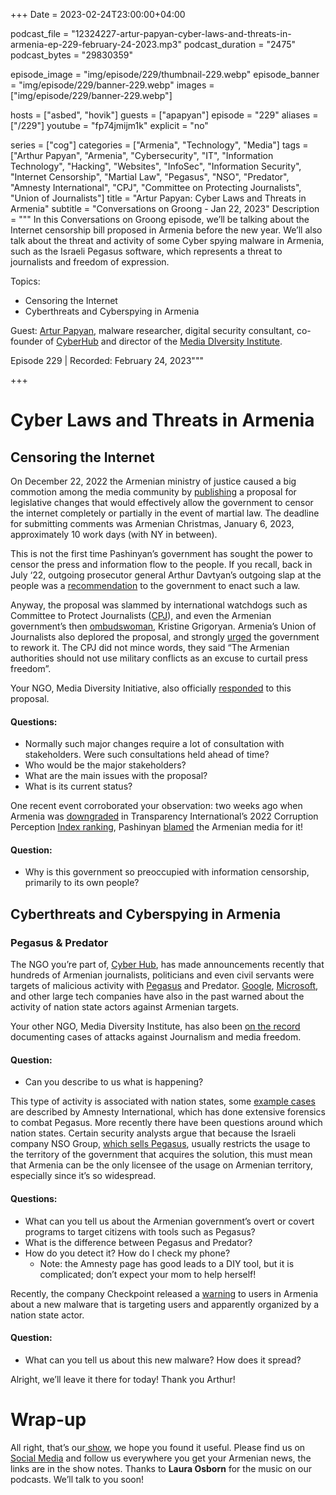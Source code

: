 +++
Date = 2023-02-24T23:00:00+04:00

podcast_file = "12324227-artur-papyan-cyber-laws-and-threats-in-armenia-ep-229-february-24-2023.mp3"
podcast_duration = "2475"
podcast_bytes = "29830359"

episode_image = "img/episode/229/thumbnail-229.webp"
episode_banner = "img/episode/229/banner-229.webp"
images = ["img/episode/229/banner-229.webp"]

hosts = ["asbed", "hovik"]
guests = ["apapyan"]
episode = "229"
aliases = ["/229"]
youtube = "fp74jmijm1k"
explicit = "no"

series = ["cog"]
categories = ["Armenia", "Technology", "Media"]
tags = ["Arthur Papyan", "Armenia", "Cybersecurity", "IT", "Information Technology", "Hacking", "Websites", "InfoSec", "Information Security", "Internet Censorship", "Martial Law", "Pegasus", "NSO", "Predator", "Amnesty International", "CPJ", "Committee on Protecting Journalists", "Union of Journalists"]
title = "Artur Papyan: Cyber Laws and Threats in Armenia"
subtitle = "Conversations on Groong - Jan 22, 2023"
Description = """
In this Conversations on Groong episode, we’ll be talking about the Internet censorship bill proposed in Armenia before the new year. We’ll also talk about the threat and activity of some Cyber spying malware in Armenia, such as the Israeli Pegasus software, which represents a threat to journalists and freedom of expression.

Topics:
  - Censoring the Internet
  - Cyberthreats and Cyberspying in Armenia

Guest: [Artur Papyan](/guest/apapyan), malware researcher, digital security consultant, co-founder of [CyberHub](https://cyberhub.am) and director of the [Media DIversity Institute](https://mdi.am).

Episode 229 | Recorded: February 24, 2023"""

+++

# Cyber Laws and Threats in Armenia

## Censoring the Internet

On December 22, 2022 the Armenian ministry of justice caused a big commotion among the media community by [publishing](https://www.e-draft.am/projects/5186) a proposal for legislative changes that would effectively allow the government to censor the internet completely or partially in the event of martial law. The deadline for submitting comments was Armenian Christmas, January 6, 2023, approximately 10 work days (with NY in between). 

This is not the first time Pashinyan’s government has sought the power to censor the press and information flow to the people. If you recall, back in July ‘22, outgoing prosecutor general Arthur Davtyan’s outgoing slap at the people was a [recommendation](https://www.azatutyun.am/a/31930148.html) to the government to enact such a law.

Anyway, the proposal was slammed by international watchdogs such as Committee to Protect Journalists ([CPJ](https://cpj.org/2023/01/armenian-draft-legislation-would-give-government-sweeping-wartime-censorship-powers/)), and even the Armenian government’s then [ombudswoman](https://armenpress.am/eng/news/1100774.html), Kristine Grigoryan. Armenia’s Union of Journalists also deplored the proposal, and strongly [urged](https://168.am/2023/02/14/1833302.html) the government to rework it. The CPJ did not mince words, they said “The Armenian authorities should not use military conflicts as an excuse to curtail press freedom”. 

Your NGO, Media Diversity Initiative, also officially [responded](https://mdi.am/en/archives/1631) to this proposal.

#### Questions:

* Normally such major changes require a lot of consultation with stakeholders. Were such consultations held ahead of time?
* Who would be the major stakeholders?
* What are the main issues with the proposal?
* What is its current status?

One recent event corroborated your observation: two weeks ago when Armenia was [downgraded](https://www.azatutyun.am/a/32247683.html) in Transparency International’s 2022 Corruption Perception [Index ranking](https://www.transparency.org/en/cpi/2022), Pashinyan [blamed](https://www.azatutyun.am/a/32263757.html) the Armenian media for it!

#### Question:

* Why is this government so preoccupied with information censorship, primarily to its own people?


## Cyberthreats and Cyberspying in Armenia

### Pegasus & Predator

The NGO you’re part of, [Cyber Hub](https://cyberhub.am/en/), has made announcements recently that hundreds of Armenian journalists, politicians and even civil servants were targets of malicious activity with [Pegasus](https://www.nytimes.com/2022/01/28/magazine/nso-group-israel-spyware.html) and Predator. [Google](https://blog.google/threat-analysis-group/how-we-protect-users-0-day-attacks/), [Microsoft](https://www.microsoft.com/en-us/security/blog/2021/07/15/protecting-customers-from-a-private-sector-offensive-actor-using-0-day-exploits-and-devilstongue-malware/), and other large tech companies have also in the past warned about the activity of nation state actors against Armenian targets. 

Your other NGO, Media Diversity Institute, has also been [on the record](https://mdi.am/en/archives/1540) documenting cases of attacks against Journalism and media freedom.

#### Question:

* Can you describe to us what is happening?

This type of activity is associated with nation states, some [example cases](https://www.amnesty.org/en/latest/research/2021/07/forensic-methodology-report-how-to-catch-nso-groups-pegasus/) are described by Amnesty International, which has done extensive forensics to combat Pegasus. More recently there have been questions around which nation states. Certain security analysts argue that because the Israeli company NSO Group, [which sells Pegasus](https://www.nytimes.com/2022/11/12/us/politics/fbi-pegasus-spyware-phones-nso.html), usually restricts the usage to the territory of the government that acquires the solution, this must mean that Armenia can be the only licensee of the usage on Armenian territory, especially since it’s so widespread. 

#### Questions:

* What can you tell us about the Armenian government’s overt or covert programs to target citizens with tools such as Pegasus?
* What is the difference between Pegasus and Predator?
* How do you detect it? How do I check my phone?
    * Note: the Amnesty page has good leads to a DIY tool, but it is complicated; don’t expect your mom to help herself!

Recently, the company Checkpoint released a [warning](https://research.checkpoint.com/2023/operation-silent-watch-desktop-surveillance-in-azerbaijan-and-armenia/) to users in Armenia about a new malware that is targeting users and apparently organized by a nation state actor.

#### Question:

* What can you tell us about this new malware? How does it spread?

Alright, we’ll leave it there for today! Thank you Arthur!

# Wrap-up

All right, that’s our[ show](https://podcasts.groong.org/), we hope you found it useful. Please find us on[ Social Media](https://linktr.ee/groong) and follow us everywhere you get your Armenian news, the links are in the show notes. Thanks to **Laura Osborn** for the music on our podcasts. We’ll talk to you soon!
